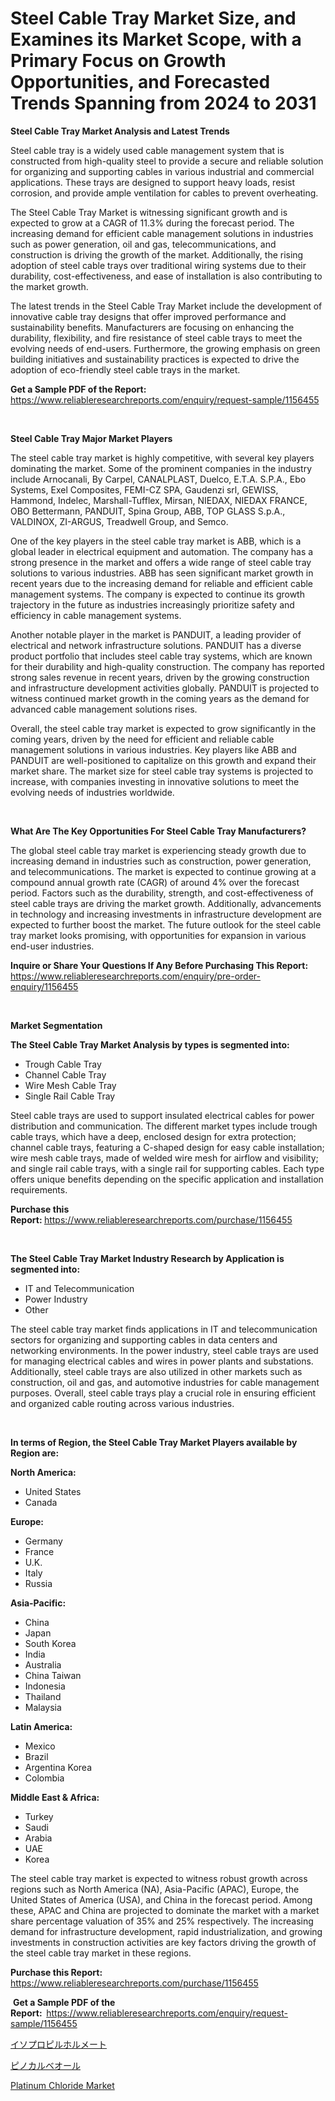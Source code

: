 <p><h1>Steel Cable Tray Market Size, and Examines its Market Scope, with a Primary Focus on Growth Opportunities, and Forecasted Trends Spanning from 2024 to 2031</h1></p><p><strong>Steel Cable Tray Market Analysis and Latest Trends</strong></p>
<p><p>Steel cable tray is a widely used cable management system that is constructed from high-quality steel to provide a secure and reliable solution for organizing and supporting cables in various industrial and commercial applications. These trays are designed to support heavy loads, resist corrosion, and provide ample ventilation for cables to prevent overheating. </p><p>The Steel Cable Tray Market is witnessing significant growth and is expected to grow at a CAGR of 11.3% during the forecast period. The increasing demand for efficient cable management solutions in industries such as power generation, oil and gas, telecommunications, and construction is driving the growth of the market. Additionally, the rising adoption of steel cable trays over traditional wiring systems due to their durability, cost-effectiveness, and ease of installation is also contributing to the market growth.</p><p>The latest trends in the Steel Cable Tray Market include the development of innovative cable tray designs that offer improved performance and sustainability benefits. Manufacturers are focusing on enhancing the durability, flexibility, and fire resistance of steel cable trays to meet the evolving needs of end-users. Furthermore, the growing emphasis on green building initiatives and sustainability practices is expected to drive the adoption of eco-friendly steel cable trays in the market.</p></p>
<p><strong>Get a Sample PDF of the Report:&nbsp;</strong> <a href="https://www.reliableresearchreports.com/enquiry/request-sample/1156455">https://www.reliableresearchreports.com/enquiry/request-sample/1156455</a></p>
<p>&nbsp;</p>
<p><strong>Steel Cable Tray Major Market Players</strong></p>
<p><p>The steel cable tray market is highly competitive, with several key players dominating the market. Some of the prominent companies in the industry include Arnocanali, By Carpel, CANALPLAST, Duelco, E.T.A. S.P.A., Ebo Systems, Exel Composites, FEMI-CZ SPA, Gaudenzi srl, GEWISS, Hammond, Indelec, Marshall-Tufflex, Mirsan, NIEDAX, NIEDAX FRANCE, OBO Bettermann, PANDUIT, Spina Group, ABB, TOP GLASS S.p.A., VALDINOX, ZI-ARGUS, Treadwell Group, and Semco.</p><p>One of the key players in the steel cable tray market is ABB, which is a global leader in electrical equipment and automation. The company has a strong presence in the market and offers a wide range of steel cable tray solutions to various industries. ABB has seen significant market growth in recent years due to the increasing demand for reliable and efficient cable management systems. The company is expected to continue its growth trajectory in the future as industries increasingly prioritize safety and efficiency in cable management systems.</p><p>Another notable player in the market is PANDUIT, a leading provider of electrical and network infrastructure solutions. PANDUIT has a diverse product portfolio that includes steel cable tray systems, which are known for their durability and high-quality construction. The company has reported strong sales revenue in recent years, driven by the growing construction and infrastructure development activities globally. PANDUIT is projected to witness continued market growth in the coming years as the demand for advanced cable management solutions rises.</p><p>Overall, the steel cable tray market is expected to grow significantly in the coming years, driven by the need for efficient and reliable cable management solutions in various industries. Key players like ABB and PANDUIT are well-positioned to capitalize on this growth and expand their market share. The market size for steel cable tray systems is projected to increase, with companies investing in innovative solutions to meet the evolving needs of industries worldwide.</p></p>
<p>&nbsp;</p>
<p><strong>What Are The Key Opportunities For Steel Cable Tray Manufacturers?</strong></p>
<p><p>The global steel cable tray market is experiencing steady growth due to increasing demand in industries such as construction, power generation, and telecommunications. The market is expected to continue growing at a compound annual growth rate (CAGR) of around 4% over the forecast period. Factors such as the durability, strength, and cost-effectiveness of steel cable trays are driving the market growth. Additionally, advancements in technology and increasing investments in infrastructure development are expected to further boost the market. The future outlook for the steel cable tray market looks promising, with opportunities for expansion in various end-user industries.</p></p>
<p><strong>Inquire or Share Your Questions If Any Before Purchasing This Report:</strong> <a href="https://www.reliableresearchreports.com/enquiry/pre-order-enquiry/1156455">https://www.reliableresearchreports.com/enquiry/pre-order-enquiry/1156455</a></p>
<p>&nbsp;</p>
<p><strong>Market Segmentation</strong></p>
<p><strong>The Steel Cable Tray Market Analysis by types is segmented into:</strong></p>
<p><ul><li>Trough Cable Tray</li><li>Channel Cable Tray</li><li>Wire Mesh Cable Tray</li><li>Single Rail Cable Tray</li></ul></p>
<p><p>Steel cable trays are used to support insulated electrical cables for power distribution and communication. The different market types include trough cable trays, which have a deep, enclosed design for extra protection; channel cable trays, featuring a C-shaped design for easy cable installation; wire mesh cable trays, made of welded wire mesh for airflow and visibility; and single rail cable trays, with a single rail for supporting cables. Each type offers unique benefits depending on the specific application and installation requirements.</p></p>
<p><strong>Purchase this Report:&nbsp;</strong><a href="https://www.reliableresearchreports.com/purchase/1156455">https://www.reliableresearchreports.com/purchase/1156455</a></p>
<p>&nbsp;</p>
<p><strong>The Steel Cable Tray Market Industry Research by Application is segmented into:</strong></p>
<p><ul><li>IT and Telecommunication</li><li>Power Industry</li><li>Other</li></ul></p>
<p><p>The steel cable tray market finds applications in IT and telecommunication sectors for organizing and supporting cables in data centers and networking environments. In the power industry, steel cable trays are used for managing electrical cables and wires in power plants and substations. Additionally, steel cable trays are also utilized in other markets such as construction, oil and gas, and automotive industries for cable management purposes. Overall, steel cable trays play a crucial role in ensuring efficient and organized cable routing across various industries.</p></p>
<p>&nbsp;</p>
<p><strong>In terms of Region, the Steel Cable Tray Market Players available by Region are:</strong></p>
<p>
    <p> <strong> North America: </strong>
        <ul>
            <li>United States</li>
            <li>Canada</li>
        </ul>
        </p> 
    <p> <strong> Europe: </strong>
        <ul>
            <li>Germany</li>
            <li>France</li>
            <li>U.K.</li>
            <li>Italy</li>
            <li>Russia</li>
        </ul>
        </p> 
    <p> <strong> Asia-Pacific: </strong>
        <ul>
            <li>China</li>
            <li>Japan</li>
            <li>South Korea</li>
            <li>India</li>
            <li>Australia</li>
            <li>China Taiwan</li>
            <li>Indonesia</li>
            <li>Thailand</li>
            <li>Malaysia</li>
        </ul>
        </p> 
    <p> <strong> Latin America: </strong>
        <ul>
            <li>Mexico</li>
            <li>Brazil</li>
            <li>Argentina Korea</li>
            <li>Colombia</li>
        </ul>
        </p> 
    <p> <strong> Middle East & Africa: </strong>
        <ul>
            <li>Turkey</li>
            <li>Saudi</li>
            <li>Arabia</li>
            <li>UAE</li>
            <li>Korea</li>
        </ul>
    </p>
    </p>
<p><p>The steel cable tray market is expected to witness robust growth across regions such as North America (NA), Asia-Pacific (APAC), Europe, the United States of America (USA), and China in the forecast period. Among these, APAC and China are projected to dominate the market with a market share percentage valuation of 35% and 25% respectively. The increasing demand for infrastructure development, rapid industrialization, and growing investments in construction activities are key factors driving the growth of the steel cable tray market in these regions.</p></p>
<p><strong>Purchase this Report: </strong><a href="https://www.reliableresearchreports.com/purchase/1156455">https://www.reliableresearchreports.com/purchase/1156455</a></p>
<p>&nbsp;<strong>Get a Sample PDF of the Report:&nbsp;&nbsp;</strong><a href="https://www.reliableresearchreports.com/enquiry/request-sample/1156455">https://www.reliableresearchreports.com/enquiry/request-sample/1156455</a></p>
<p><strong></strong></p>
<p><p><a href="https://medium.com/@christiandickens2005/%E3%82%A4%E3%82%BD%E3%83%97%E3%83%AD%E3%83%94%E3%83%AB%E3%83%9B%E3%83%AB%E3%83%A0%E9%85%B8%E3%82%A8%E3%82%B9%E3%83%86%E3%83%AB%E5%B8%82%E5%A0%B4-2031%E5%B9%B4%E3%81%BE%E3%81%A7%E3%81%AE%E6%88%90%E5%8A%9F%E3%81%97%E3%81%9F%E3%83%93%E3%82%B8%E3%83%8D%E3%82%B9%E6%88%A6%E7%95%A5%E3%81%AE%E9%8D%B5-5ddc797b6bc2">イソプロピルホルメート</a></p><p><a href="https://medium.com/@jacobkelly525/%E3%83%94%E3%83%8E%E3%82%AB%E3%83%BC%E3%83%99%E3%82%AA%E3%83%BC%E3%83%AB%E5%B8%82%E5%A0%B4%E3%81%AE%E5%88%86%E6%9E%90-%E3%82%B0%E3%83%AD%E3%83%BC%E3%83%90%E3%83%AB%E6%A5%AD%E7%95%8C%E3%81%AE%E5%B1%95%E6%9C%9B%E3%81%A8%E4%BA%88%E6%B8%AC-2024%E5%B9%B4%E3%81%8B%E3%82%892031%E5%B9%B4%E3%81%BE%E3%81%A7-6475edef6453">ピノカルベオール</a></p><p><a href="https://invited-way-688.notion.site/Platinum-Chloride-Market-Size-Global-Industry-Overview-Market-Segmentation-and-Forecast-2024-to-2-b4e23d0f8cb94c1cbe8ce210629b3543">Platinum Chloride Market</a></p></p>